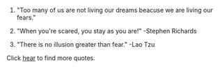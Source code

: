 1) "Too many of us are not living our dreams beacuse we are living our fears."

2) "When you're scared, you stay as you are!" -Stephen Richards

3) "There is no illusion greater than fear." -Lao Tzu

Click [hear](https://www.goodreads.com/quotes/tag/overcoming-fear) to find more quotes. 